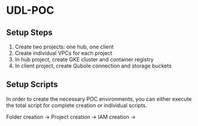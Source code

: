 # UDL-POC

## Setup Steps
1) Create two projects: one hub, one client
2) Create individual VPCs for each project
3) In hub project, create GKE cluster and container registry
4) In client project, create Qubole connection and storage buckets

## Setup Scripts
In order to create the necessary POC environments, you can either execute the total script for complete creation or individual scripts.

Folder creation -> Project creation -> IAM creation ->
